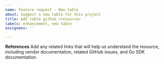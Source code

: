 ```yaml
---
name: Feature request - New table
about: Suggest a new table for this project
title: Add table github_<resource>
labels: enhancement, new table
assignees: ''

---
```


**References**
Add any related links that will help us understand the resource, including vendor documentation, related GitHub issues, and Go SDK documentation.
